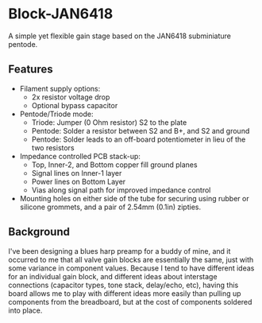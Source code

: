 # Block-JAN6418

A simple yet flexible gain stage based on the JAN6418 subminiature pentode.

## Features

- Filament supply options:
    - 2x resistor voltage drop
    - Optional bypass capacitor
- Pentode/Triode mode:
    - Triode: Jumper (0 Ohm resistor) S2 to the plate
    - Pentode: Solder a resistor between S2 and B+, and S2 and ground
    - Pentode: Solder leads to an off-board potentiometer in lieu of the two
      resistors
- Impedance controlled PCB stack-up:
    - Top, Inner-2, and Bottom copper fill ground planes
    - Signal lines on Inner-1 layer
    - Power lines on Bottom Layer
    - Vias along signal path for improved impedance control
- Mounting holes on either side of the tube for securing using rubber or
  silicone grommets, and a pair of 2.54mm (0.1in) zipties.

## Background

I've been designing a blues harp preamp for a buddy of mine, and it occurred to
me that all valve gain blocks are essentially the same, just with some variance
in component values. Because I tend to have different ideas for an individual
gain block, and different ideas about interstage connections (capacitor types,
tone stack, delay/echo, etc), having this board allows me to play with different
ideas more easily than pulling up components from the breadboard, but at the
cost of components soldered into place.

